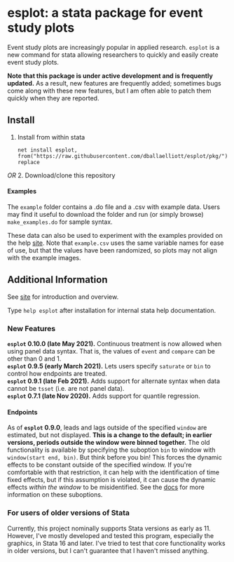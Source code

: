 # esplot: a stata package for event study plots

Event study plots are increasingly popular in applied research. `esplot` is a new command for stata allowing researchers to quickly and easily create event study plots.

**Note that this package is under active development and is frequently updated.** As a result, new features are frequently added; sometimes bugs come along with these new features, but I am often able to patch them quickly when they are reported.

## Install

1. Install from within stata

   `net install esplot, from("https://raw.githubusercontent.com/dballaelliott/esplot/pkg/") replace`

*OR* 2. Download/clone this repository

#### Examples

The `example` folder contains a .do file and a .csv with example data. Users may find it useful to download the folder and run (or simply browse) `make_examples.do` for sample syntax.

These data can also be used to experiment with the examples provided on the help [site](https://dballaelliott.github.io/esplot). Note that `example.csv` uses the same variable names for ease of use, but that the values have been randomized, so plots may not align with the example images.

## Additional Information

See [site](https://dballaelliott.github.io/esplot) for introduction and overview.

Type `help esplot` after installation for internal stata help documentation.

### New Features

**`esplot` 0.10.0 (late May 2021).** Continuous treatment is now allowed when using panel data syntax. That is, the values of `event` and `compare` can be other than 0 and 1.  
**`esplot` 0.9.5 (early March 2021).** Lets users specify `saturate` or `bin` to control how endpoints are treated.   
**`esplot` 0.9.1 (late Feb 2021).** Adds support for alternate syntax when data cannot be `tsset` (i.e. are not panel data).  
**`esplot` 0.7.1 (late Nov 2020).** Adds support for quantile regression.  

#### Endpoints
As of **`esplot` 0.9.0**, leads and lags outside of the specified `window` are estimated, but not displayed. **This is a change to the default; in earlier versions, periods outside the window were binned together.** The old functionality is available by specifying the suboption `bin` to window with `window(start end, bin)`. But think before you bin! This forces the dynamic effects to be constant outside of the specified window. If you're comfortable with that restriction, it can help with the identification of time fixed effects, but if this assumption is violated, it can cause the dynamic effects _within the window_ to be misidentified. See the [docs](https://dballaelliott.github.io/esplot/options/#general-options) for more information on these suboptions.  
### For users of older versions of Stata

Currently, this project nominally supports Stata versions as early as 11.
However, I've mostly developed and tested this program, especially the graphics, in Stata 16 and later.
I've tried to test that core functionality works in older versions, but I can't guarantee that I haven't missed anything.
